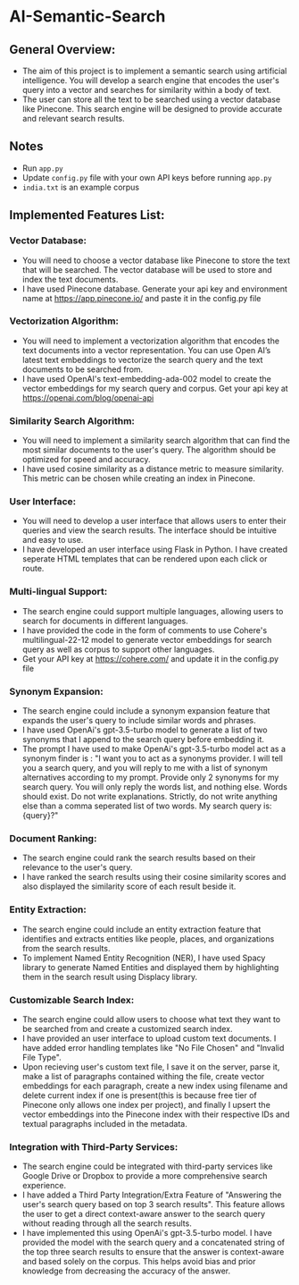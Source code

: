 # AI-Semantic-Search

## General Overview:
* The aim of this project is to implement a semantic search using artificial intelligence. You will develop a search engine that encodes the user's query into a vector and searches for similarity within a body of text. 
* The user can store all the text to be searched using a vector database like Pinecone. This search engine will be designed to provide accurate and relevant search results.

## Notes
* Run `app.py`
* Update `config.py` file with your own API keys before running `app.py`
* `india.txt` is an example corpus

## Implemented Features List:
### Vector Database:
* You will need to choose a vector database like Pinecone to store the text that will be searched. The vector database will be used to store and index the text documents.
* I have used Pinecone database. Generate your api key and environment name at https://app.pinecone.io/ and paste it in the config.py file
### Vectorization Algorithm: 
* You will need to implement a vectorization algorithm that encodes the text documents into a vector representation. You can use Open AI’s latest text embeddings to vectorize the search query and the text documents to be searched from.
* I have used OpenAI's text-embedding-ada-002 model to create the vector embeddings for my search query and corpus. Get your api key at https://openai.com/blog/openai-api
### Similarity Search Algorithm: 
* You will need to implement a similarity search algorithm that can find the most similar documents to the user's query. The algorithm should be optimized for speed and accuracy.
* I have used cosine similarity as a distance metric to measure similarity. This metric can be chosen while creating an index in Pinecone.
### User Interface: 
* You will need to develop a user interface that allows users to enter their queries and view the search results. The interface should be intuitive and easy to use.
* I have developed an user interface using Flask in Python. I have created seperate HTML templates that can be rendered upon each click or route.
### Multi-lingual Support: 
* The search engine could support multiple languages, allowing users to search for documents in different languages.
* I have provided the code in the form of comments to use Cohere's multilingual-22-12 model to generate vector embeddings for search query as well as corpus to support other languages.
* Get your API key at https://cohere.com/ and update it in the config.py file
### Synonym Expansion: 
* The search engine could include a synonym expansion feature that expands the user's query to include similar words and phrases. 
* I have used OpenAi's gpt-3.5-turbo model to generate a list of two synonyms that I append to the search query before embedding it. 
* The prompt I have used to make OpenAi's gpt-3.5-turbo model act as a synonym finder is : "I want you to act as a synonyms provider. I will tell you a search query, and you will reply to me with a list of synonym alternatives according to my prompt. Provide only 2 synonyms for my search query. You will only reply the words list, and nothing else. Words should exist. Do not write explanations. Strictly, do not write anything else than a comma seperated list of two words. My search query is:{query}?"
### Document Ranking: 
* The search engine could rank the search results based on their relevance to the user's query. 
* I have ranked the search results using their cosine similarity scores and also displayed the similarity score of each result beside it. 
### Entity Extraction: 
* The search engine could include an entity extraction feature that identifies and extracts entities like people, places, and organizations from the search results. 
* To implement Named Entity Recognition (NER), I have used Spacy library to generate Named Entities and displayed them by highlighting them in the search result using Displacy library.
### Customizable Search Index: 
* The search engine could allow users to choose what text they want to be searched from and create a customized search index. 
* I have provided an user interface to upload custom text documents. I have added error handling templates like "No File Chosen" and "Invalid File Type". 
* Upon recieving user's custom text file, I save it on the server, parse it, make a list of paragraphs contained withing the file, create vector embeddings for each paragraph, create a new index using filename and delete current index if one is present(this is because free tier of Pinecone only allows one index per project), and finally I upsert the vector embeddings into the Pinecone index with their respective IDs and textual paragraphs included in the metadata.
### Integration with Third-Party Services: 
* The search engine could be integrated with third-party services like Google Drive or Dropbox to provide a more comprehensive search experience.
* I have added a Third Party Integration/Extra Feature of "Answering the user's search query based on top 3 search results". This feature allows the user to get a direct context-aware answer to the search query without reading through all the search results. 
* I have implemented this using OpenAi's gpt-3.5-turbo model. I have provided the model with the search query and a concatenated string of the top three search results to ensure that the answer is context-aware and based solely on the corpus. This helps avoid bias and prior knowledge from decreasing the accuracy of the answer.
